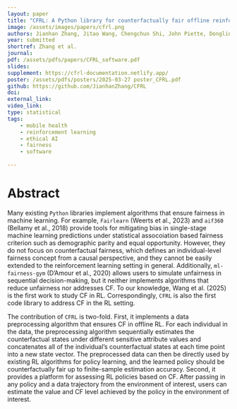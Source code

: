 ```yaml
---
layout: paper
title: "CFRL: A Python library for counterfactually fair offline reinforcement learning via sequential data preprocessing"
image: /assets/images/papers/cfrl.png
authors: Jianhan Zhang, Jitao Wang, Chengchun Shi, John Piette, Donglin Zeng, Zhenke Wu
year: submitted
shortref: Zhang et al.
journal: 
pdf: /assets/pdfs/papers/CFRL_software.pdf
slides:
supplement: https://cfrl-documentation.netlify.app/
poster: /assets/pdfs/posters/2025-03-27 poster_CFRL.pdf
github: https://github.com/JianhanZhang/CFRL
doi:
external_link: 
video_link: 
type: statistical
tags:
    - mobile health
    - reinforcement learning
    - ethical AI
    - fairness
    - software
 
---
```


# Abstract

Many existing `Python` libraries implement algorithms that ensure fairness in machine learning. For example, `Fairlearn` (Weerts et al., 2023) and `aif360` (Bellamy et al., 2018) provide tools for mitigating bias in single-stage machine learning predictions under statistical assocoiation based fairness criterion such as demographic parity and equal opportunity. However, they do not focus on counterfactual fairness, which defines an individual-level fairness concept from a causal perspective, and they cannot be easily extended to the reinforcement learning setting in general. Additionally, `ml-fairness-gym` (D’Amour et al., 2020) allows users to simulate unfairness in sequential decision-making, but it neither implements algorithms that reduce unfairness nor addresses CF. To our knowledge, Wang et al. (2025) is the first work to study CF in RL. Correspondingly, `CFRL` is also the first code library to address CF in the RL setting.

The contribution of `CFRL` is two-fold. First, it implements a data preprocessing algorithm that ensures CF in offline RL. For each individual in the data, the preprocessing algorithm sequentially estimates the counterfactual states under different sensitive attribute values and concatenates all of the individual’s counterfactual states at each time point into a new state vector. The preprocessed data can then be directly used by existing RL algorithms for policy learning, and the learned policy should be counterfactually fair up to finite-sample estimation accuracy. Second, it provides a platform for assessing RL policies based on CF. After passing in any policy and a data trajectory from the environment of interest, users can estimate the value and CF level achieved by the policy in the environment of interest.
